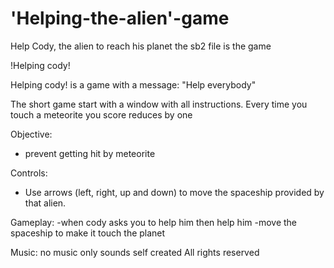 # 'Helping-the-alien'-game
Help Cody, the alien to reach his planet
the sb2 file is the game

!Helping cody!

Helping cody! is a game with a message: 
"Help everybody" 

The short game start with a window with all instructions.
Every time you touch a meteorite you score reduces by one

Objective:
- prevent getting hit by meteorite

Controls: 
- Use arrows (left, right, up and down) to move the spaceship provided by that alien.

Gameplay:
-when cody asks you to help him then help him
-move the spaceship to make it touch the planet

Music: 
no music only sounds
self created
All rights reserved
